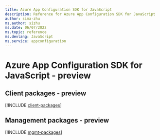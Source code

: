 ```yaml
---
title: Azure App Configuration SDK for JavaScript
description: Reference for Azure App Configuration SDK for JavaScript
author: sima-zhu
ms.author: sizhu
ms.date: 06/07/2022
ms.topic: reference
ms.devlang: JavaScript
ms.service: appconfiguration
---
```

# Azure App Configuration SDK for JavaScript - preview
## Client packages - preview
[!INCLUDE [client-packages](app-configuration-client-index.md)]

## Management packages - preview
[!INCLUDE [mgmt-packages](app-configuration-mgmt-index.md)]
